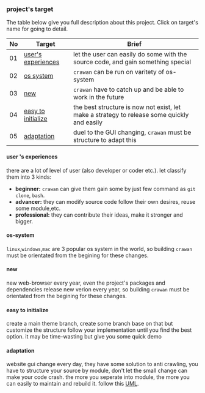 ### project's target

The table below give you full description about this project. Click on target's name for going to detail.

|No|Target|Brief|
|---|---|---|
|01|[user's experiences](#user's-experiences)|let the user can easily do some with the source code, and gain something special|
|02|[os system](#os-system)|`crawan` can be run on varitety of os-system|
|03|[new](#new)|`crawan` have to catch up and be able to work in the future|
|04|[easy to initialize](#easy-to-initialize)|the best structure is now not exist, let make a strategy to release some quickly and easily|
|05|[adaptation](#adaptation)|duel to the GUI changing, `crawan` must be structure to adapt this|

#### user 's experiences
there are a lot of level of user (also developer or coder etc.). let classify them into 3 kinds:
- **beginner:** `crawan` can give them gain some by just few command as `git clone`, `bash`.
- **advancer:** they can modify source code follow their own desires, reuse some module,etc.
- **professional:** they can contribute their ideas, make it stronger and bigger.

#### os-system
`linux`,`windows`,`mac` are 3 popular os system in the world, so building `crawan` must be orientated from the begining for these changes.

#### new
new web-browser every year, even the project's packages and dependencies release new verion every year, so building `crawan` must be orientated from the begining for these changes.

#### easy to initialize
create a main theme branch, create some branch base on that but customize the structure follow your implementation until you find the best option. it may be time-wasting but give you some quick demo

#### adaptation
website gui change every day, they have some solution to anti crawling, you have to structure your source by module, don't let the small change can make your code crash. the more you seperate into module, the more you can easily to maintain and rebuild it. follow this [UML](). 
